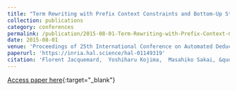 ```yaml
---
title: "Term Rewriting with Prefix Context Constraints and Bottom-Up Strategies"
collection: publications
category: conferences
permalink: /publication/2015-08-01-Term-Rewriting-with-Prefix-Context-Constraints-and-Bottom-Up-Strategies
date: 2015-08-01
venue: 'Proceedings of 25th International Conference on Automated Deduction (CADE), Springer LNCS, volume 9195'
paperurl: 'https://inria.hal.science/hal-01149319'
citation: 'Florent Jacquemard,  Yoshiharu Kojima,  Masahiko Sakai, &quot;Term Rewriting with Prefix Context Constraints and Bottom-Up Strategies&quot; In the proceedings of 25th International Conference on Automated Deduction (CADE), LNCS,volume 9195, 2015.'
---
```

[Access paper here](https://doi.org/10.1007/978-3-319-21401-6_9){:target="_blank"}
